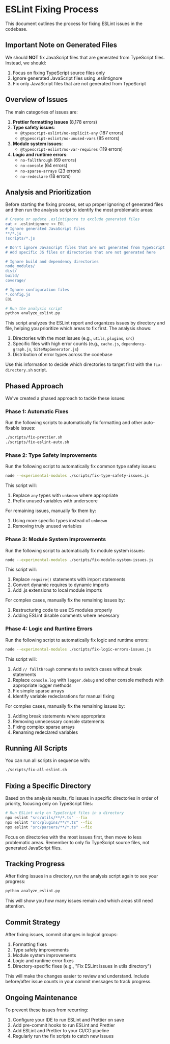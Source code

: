 # ESLint Fixing Process

This document outlines the process for fixing ESLint issues in the codebase.

## Important Note on Generated Files

We should **NOT** fix JavaScript files that are generated from TypeScript files. Instead, we should:

1. Focus on fixing TypeScript source files only
2. Ignore generated JavaScript files using .eslintignore
3. Fix only JavaScript files that are not generated from TypeScript

## Overview of Issues

The main categories of issues are:

1. **Prettier formatting issues** (8,178 errors)
2. **Type safety issues**:
   - `@typescript-eslint/no-explicit-any` (187 errors)
   - `@typescript-eslint/no-unused-vars` (85 errors)
3. **Module system issues**:
   - `@typescript-eslint/no-var-requires` (119 errors)
4. **Logic and runtime errors**:
   - `no-fallthrough` (69 errors)
   - `no-console` (64 errors)
   - `no-sparse-arrays` (23 errors)
   - `no-redeclare` (18 errors)

## Analysis and Prioritization

Before starting the fixing process, set up proper ignoring of generated files and then run the analysis script to identify the most problematic areas:

```bash
# Create or update .eslintignore to exclude generated files
cat > .eslintignore << EOL
# Ignore generated JavaScript files
**/*.js
!scripts/*.js

# Don't ignore JavaScript files that are not generated from TypeScript
# Add specific JS files or directories that are not generated here

# Ignore build and dependency directories
node_modules/
dist/
build/
coverage/

# Ignore configuration files
*.config.js
EOL

# Run the analysis script
python analyze_eslint.py
```

This script analyzes the ESLint report and organizes issues by directory and file, helping you prioritize which areas to fix first. The analysis shows:

1. Directories with the most issues (e.g., `utils`, `plugins`, `src`)
2. Specific files with high error counts (e.g., `cache.js`, `dependency-graph.js`, `SiteMapGenerator.js`)
3. Distribution of error types across the codebase

Use this information to decide which directories to target first with the `fix-directory.sh` script.

## Phased Approach

We've created a phased approach to tackle these issues:

### Phase 1: Automatic Fixes

Run the following scripts to automatically fix formatting and other auto-fixable issues:

```bash
./scripts/fix-prettier.sh
./scripts/fix-eslint-auto.sh
```

### Phase 2: Type Safety Improvements

Run the following script to automatically fix common type safety issues:

```bash
node --experimental-modules ./scripts/fix-type-safety-issues.js
```

This script will:

1. Replace `any` types with `unknown` where appropriate
2. Prefix unused variables with underscore

For remaining issues, manually fix them by:

1. Using more specific types instead of `unknown`
2. Removing truly unused variables

### Phase 3: Module System Improvements

Run the following script to automatically fix module system issues:

```bash
node --experimental-modules ./scripts/fix-module-system-issues.js
```

This script will:

1. Replace `require()` statements with import statements
2. Convert dynamic requires to dynamic imports
3. Add .js extensions to local module imports

For complex cases, manually fix the remaining issues by:

1. Restructuring code to use ES modules properly
2. Adding ESLint disable comments where necessary

### Phase 4: Logic and Runtime Errors

Run the following script to automatically fix logic and runtime errors:

```bash
node --experimental-modules ./scripts/fix-logic-errors-issues.js
```

This script will:

1. Add `// fallthrough` comments to switch cases without break statements
2. Replace `console.log` with `logger.debug` and other console methods with appropriate logger methods
3. Fix simple sparse arrays
4. Identify variable redeclarations for manual fixing

For complex cases, manually fix the remaining issues by:

1. Adding break statements where appropriate
2. Removing unnecessary console statements
3. Fixing complex sparse arrays
4. Renaming redeclared variables

## Running All Scripts

You can run all scripts in sequence with:

```bash
./scripts/fix-all-eslint.sh
```

## Fixing a Specific Directory

Based on the analysis results, fix issues in specific directories in order of priority, focusing only on TypeScript files:

```bash
# Run ESLint only on TypeScript files in a directory
npx eslint "src/utils/**/*.ts" --fix
npx eslint "src/plugins/**/*.ts" --fix
npx eslint "src/parsers/**/*.ts" --fix
```

Focus on directories with the most issues first, then move to less problematic areas. Remember to only fix TypeScript source files, not generated JavaScript files.

## Tracking Progress

After fixing issues in a directory, run the analysis script again to see your progress:

```bash
python analyze_eslint.py
```

This will show you how many issues remain and which areas still need attention.

## Commit Strategy

After fixing issues, commit changes in logical groups:

1. Formatting fixes
2. Type safety improvements
3. Module system improvements
4. Logic and runtime error fixes
5. Directory-specific fixes (e.g., "Fix ESLint issues in utils directory")

This will make the changes easier to review and understand. Include before/after issue counts in your commit messages to track progress.

## Ongoing Maintenance

To prevent these issues from recurring:

1. Configure your IDE to run ESLint and Prettier on save
2. Add pre-commit hooks to run ESLint and Prettier
3. Add ESLint and Prettier to your CI/CD pipeline
4. Regularly run the fix scripts to catch new issues
